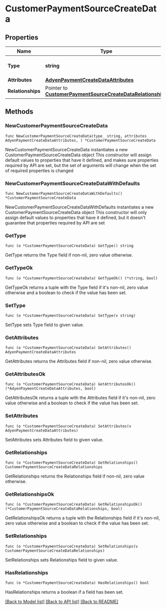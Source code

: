 # CustomerPaymentSourceCreateData

## Properties

Name | Type | Description | Notes
------------ | ------------- | ------------- | -------------
**Type** | **string** | The resource&#39;s type | [default to "customer_payment_sources"]
**Attributes** | [**AdyenPaymentCreateDataAttributes**](AdyenPaymentCreateDataAttributes.md) |  | 
**Relationships** | Pointer to [**CustomerPaymentSourceCreateDataRelationships**](CustomerPaymentSourceCreateDataRelationships.md) |  | [optional] 

## Methods

### NewCustomerPaymentSourceCreateData

`func NewCustomerPaymentSourceCreateData(type_ string, attributes AdyenPaymentCreateDataAttributes, ) *CustomerPaymentSourceCreateData`

NewCustomerPaymentSourceCreateData instantiates a new CustomerPaymentSourceCreateData object
This constructor will assign default values to properties that have it defined,
and makes sure properties required by API are set, but the set of arguments
will change when the set of required properties is changed

### NewCustomerPaymentSourceCreateDataWithDefaults

`func NewCustomerPaymentSourceCreateDataWithDefaults() *CustomerPaymentSourceCreateData`

NewCustomerPaymentSourceCreateDataWithDefaults instantiates a new CustomerPaymentSourceCreateData object
This constructor will only assign default values to properties that have it defined,
but it doesn't guarantee that properties required by API are set

### GetType

`func (o *CustomerPaymentSourceCreateData) GetType() string`

GetType returns the Type field if non-nil, zero value otherwise.

### GetTypeOk

`func (o *CustomerPaymentSourceCreateData) GetTypeOk() (*string, bool)`

GetTypeOk returns a tuple with the Type field if it's non-nil, zero value otherwise
and a boolean to check if the value has been set.

### SetType

`func (o *CustomerPaymentSourceCreateData) SetType(v string)`

SetType sets Type field to given value.


### GetAttributes

`func (o *CustomerPaymentSourceCreateData) GetAttributes() AdyenPaymentCreateDataAttributes`

GetAttributes returns the Attributes field if non-nil, zero value otherwise.

### GetAttributesOk

`func (o *CustomerPaymentSourceCreateData) GetAttributesOk() (*AdyenPaymentCreateDataAttributes, bool)`

GetAttributesOk returns a tuple with the Attributes field if it's non-nil, zero value otherwise
and a boolean to check if the value has been set.

### SetAttributes

`func (o *CustomerPaymentSourceCreateData) SetAttributes(v AdyenPaymentCreateDataAttributes)`

SetAttributes sets Attributes field to given value.


### GetRelationships

`func (o *CustomerPaymentSourceCreateData) GetRelationships() CustomerPaymentSourceCreateDataRelationships`

GetRelationships returns the Relationships field if non-nil, zero value otherwise.

### GetRelationshipsOk

`func (o *CustomerPaymentSourceCreateData) GetRelationshipsOk() (*CustomerPaymentSourceCreateDataRelationships, bool)`

GetRelationshipsOk returns a tuple with the Relationships field if it's non-nil, zero value otherwise
and a boolean to check if the value has been set.

### SetRelationships

`func (o *CustomerPaymentSourceCreateData) SetRelationships(v CustomerPaymentSourceCreateDataRelationships)`

SetRelationships sets Relationships field to given value.

### HasRelationships

`func (o *CustomerPaymentSourceCreateData) HasRelationships() bool`

HasRelationships returns a boolean if a field has been set.


[[Back to Model list]](../README.md#documentation-for-models) [[Back to API list]](../README.md#documentation-for-api-endpoints) [[Back to README]](../README.md)


